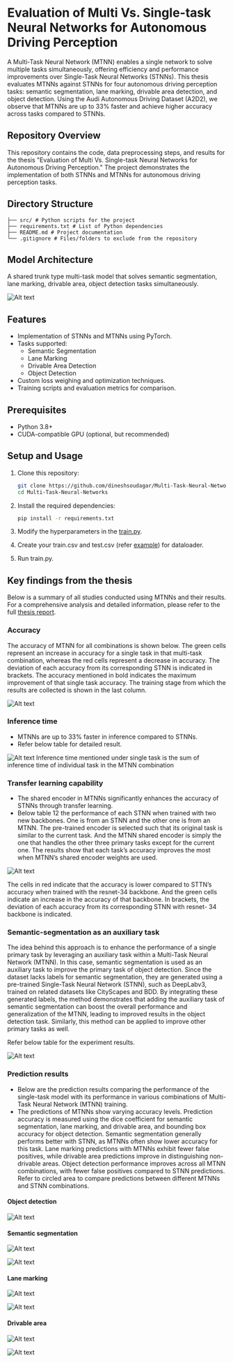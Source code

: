 # Evaluation of Multi Vs. Single-task Neural Networks for Autonomous Driving Perception

A Multi-Task Neural Network (MTNN) enables a single network to solve multiple tasks simultaneously, offering efficiency
and performance improvements over Single-Task Neural Networks (STNNs). This thesis evaluates MTNNs against STNNs for
four autonomous driving perception tasks: semantic segmentation, lane marking, drivable area detection, and object
detection. Using the Audi Autonomous Driving Dataset (A2D2), we observe that MTNNs are up to 33% faster and achieve
higher accuracy across tasks compared to STNNs.

## Repository Overview

This repository contains the code, data preprocessing steps, and results for the thesis "Evaluation of Multi Vs.
Single-task Neural Networks for Autonomous Driving Perception." The project demonstrates the implementation of both
STNNs and MTNNs for autonomous driving perception tasks.

## Directory Structure

```
├── src/ # Python scripts for the project 
├── requirements.txt # List of Python dependencies 
├── README.md # Project documentation 
└── .gitignore # Files/folders to exclude from the repository
```

## Model Architecture

A shared trunk type multi-task model that solves semantic segmentation, lane marking, drivable area, object detection
tasks simultaneously.

![Alt text](docs/MTNN_architecture.png "MTNN Architecture")

## Features

- Implementation of STNNs and MTNNs using PyTorch.
- Tasks supported:
    - Semantic Segmentation
    - Lane Marking
    - Drivable Area Detection
    - Object Detection
- Custom loss weighing and optimization techniques.
- Training scripts and evaluation metrics for comparison.

## Prerequisites

- Python 3.8+
- CUDA-compatible GPU (optional, but recommended)

## Setup and Usage

1. Clone this repository:
   ```bash
   git clone https://github.com/dineshsoudagar/Multi-Task-Neural-Networks.git
   cd Multi-Task-Neural-Networks

2. Install the required dependencies:
   ```bash
   pip install -r requirements.txt
   ``` 

3. Modify the hyperparameters in the [train.py](src/train.py).
4. Create your train.csv and test.csv (refer [example](src/sample_csv/sample.csv)) for dataloader.
5. Run train.py.

## Key findings from the thesis

Below is a summary of all studies conducted using MTNNs and their results. For a comprehensive analysis and detailed
information, please refer to the full [thesis report](Thesis_report.pdf).

### Accuracy

The accuracy of MTNN for all combinations is shown below. The green cells represent an increase in accuracy for a single
task in that multi-task combination, whereas the red cells represent a decrease in accuracy. The deviation of each
accuracy from its corresponding STNN is indicated in brackets. The accuracy mentioned in bold indicates the maximum
improvement of that single task accuracy. The training stage from which the results are collected is shown in the last
column.

![Alt text](docs/MTNN_results.png "MTNN results")

### Inference time

- MTNNs are up to 33% faster in inference compared to STNNs.
- Refer below table for detailed result.

![Alt text](docs/MTNN_inference.png "MTNN results")
Inference time mentioned under single task is the sum of inference time of individual task in the MTNN combination

### Transfer learning capability

- The shared encoder in MTNNs significantly enhances the accuracy of STNNs through transfer learning.
- Below table 12 the performance of each STNN when trained with two new backbones. One is from an STNN and the other one
  is from an MTNN. The pre-trained encoder is selected such that its original task is similar to the current task. And
  the MTNN shared encoder is simply the one that handles the other three primary tasks except for the current one. The
  results show that each task’s accuracy improves the most when MTNN’s shared encoder weights are used.

![Alt text](docs/MTNN_Transfer_learning.png "MTNN results")

The cells in red indicate that the accuracy is lower compared to STTN’s accuracy when trained with the resnet-34
backbone. And the green cells indicate an increase in the accuracy of that backbone. In brackets, the deviation of each
accuracy from its corresponding STNN with resnet- 34 backbone is indicated.

### Semantic-segmentation as an auxiliary task

The idea behind this approach is to enhance the performance of a single primary task by leveraging an auxiliary task
within a Multi-Task Neural Network (MTNN). In this case, semantic segmentation is used as an auxiliary task to improve
the primary task of object detection. Since the dataset lacks labels for semantic segmentation, they are generated using
a pre-trained Single-Task Neural Network (STNN), such as DeepLabv3, trained on related datasets like CityScapes and BDD.
By integrating these generated labels, the method demonstrates that adding the auxiliary task of semantic segmentation
can boost the overall performance and generalization of the MTNN, leading to improved results in the object detection
task. Similarly, this method can be applied to improve other primary tasks as well.

Refer below table for the experiment results.

![Alt text](docs/MTNN_auxilliary.png "MTNN results")

### Prediction results

- Below are the prediction results comparing the performance of the single-task model with its performance in various
  combinations of Multi-Task Neural Network (MTNN) training.
- The predictions of MTNNs show varying accuracy levels. Prediction accuracy is measured using the dice coefficient for semantic segmentation, lane marking, and drivable area, and bounding box accuracy for object detection. Semantic segmentation generally performs better with STNN, as MTNNs often show lower accuracy for this task. Lane marking predictions with MTNNs exhibit fewer false positives, while drivable area predictions improve in distinguishing non-drivable areas. Object detection performance improves across all MTNN combinations, with fewer false positives compared to STNN predictions. Refer to circled area to compare predictions between different MTNNs and STNN combinations.


#### Object detection 

![Alt text](docs/results/det_results.png "MTNN det predictions")

#### Semantic segmentation

![Alt text](docs/results/sem_gt_image.png "MTNN sem predictions")

![Alt text](docs/results/sem_results.png "MTNN sem predictions")

#### Lane marking

![Alt text](docs/results/lane_gt_image.png "MTNN sem predictions")

![Alt text](docs/results/lane_results.png)

#### Drivable area

![Alt text](docs/results/dri_gt_image.png "MTNN sem predictions")

![Alt text](docs/results/drivable_result.png "MTNN sem predictions")









